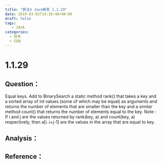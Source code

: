 ```yaml
---
title: "算法4 Java解答 1.1.29"
date: 2019-03-02T19:38:48+08:00
draft: false
tags:
   - JAVA
categories:
  - 技术
  - 归档
---
```


# 1.1.29

## Question：

Equal keys. Add to BinarySearch a static method rank() that takes a key and a sorted array of int values (some of which may be equal) as arguments and returns the number of elements that are smaller than the key and a similar method count() that returns the number of elements equal to the key. Note : If i and j are the values returned by rank(key, a) and count(key, a) respectively, then a\[i..i+j-1\] are the values in the array that are equal to key.

## Analysis：


## Reference：


